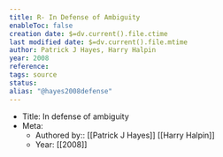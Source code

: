 ```yaml
---
title: R- In Defense of Ambiguity
enableToc: false
creation date: $=dv.current().file.ctime
last modified date: $=dv.current().file.mtime
author: Patrick J Hayes, Harry Halpin
year: 2008
reference: 
tags: source
status: 
alias: "@hayes2008defense"
---
```


-   Title: In defense of ambiguity
-   Meta:
    -   Authored by:: [[Patrick J Hayes]] [[Harry Halpin]]
    -   Year: [[2008]]